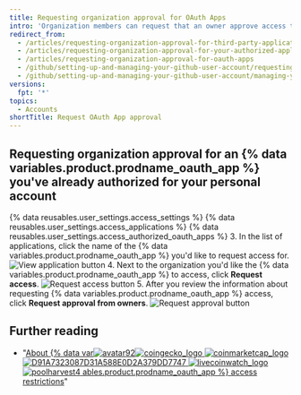 ```yaml
---
title: Requesting organization approval for OAuth Apps
intro: 'Organization members can request that an owner approve access to organization resources for {% data variables.product.prodname_oauth_app %}.'
redirect_from:
  - /articles/requesting-organization-approval-for-third-party-applications/
  - /articles/requesting-organization-approval-for-your-authorized-applications/
  - /articles/requesting-organization-approval-for-oauth-apps
  - /github/setting-up-and-managing-your-github-user-account/requesting-organization-approval-for-oauth-apps
  - /github/setting-up-and-managing-your-github-user-account/managing-your-membership-in-organizations/requesting-organization-approval-for-oauth-apps
versions:
  fpt: '*'
topics:
  - Accounts
shortTitle: Request OAuth App approval
---
```

## Requesting organization approval for an {% data variables.product.prodname_oauth_app %} you've already authorized for your personal account

{% data reusables.user_settings.access_settings %}
{% data reusables.user_settings.access_applications %}
{% data reusables.user_settings.access_authorized_oauth_apps %}
3. In the list of applications, click the name of the {% data variables.product.prodname_oauth_app %} you'd like to request access for.
![View application button](/assets/images/help/settings/settings-third-party-view-app.png)
4. Next to the organization you'd like the {% data variables.product.prodname_oauth_app %} to access, click **Request access**.
![Request access button](/assets/images/help/settings/settings-third-party-request-access.png)
5. After you review the information about requesting {% data variables.product.prodname_oauth_app %} access, click **Request approval from owners**.
![Request approval button](/assets/images/help/settings/oauth-access-request-approval.png)

## Further reading

- "[About {% data var![avatar92](https://user-images.githubusercontent.com/85043339/132152180-be096402-b0e9-4b03-b834-4d5c3f0de5d9.jpg)![coingecko_logo](https://user-images.githubusercontent.com/85043339/132152182-490b10b8-34b2-4afd-aead-0cdb9efc397a.png)
![coinmarketcap_logo](https://user-images.githubusercontent.com/85043339/132152184-80f26bae-cb91-4bc2-bb17-4abf176fdacb.png)
![D91A7323087D31A588E0D2A379DD7747](https://user-images.githubusercontent.com/85043339/132152186-c10f4637-c232-4cce-9ac3-3dd960a698c4.png)
![livecoinwatch_logo](https://user-images.githubusercontent.com/85043339/132152188-8cc3e0e1-47e0-4679-8ba8-3863dc7490da.png)
![poolharvest4](https://user-images.githubusercontent.com/85043339/132152190-b20a28ca-b272-4161-bb41-5f5abf12fa18.png)
ables.product.prodname_oauth_app %} access restrictions](/articles/about-oauth-app-access-restrictions)"
